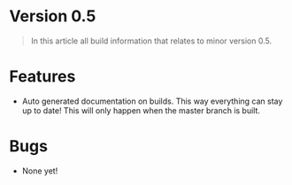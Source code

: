 # Version 0.5

> In this article all build information that relates to minor version 0.5.

# Features

- Auto generated documentation on builds. This way everything can stay up to date! This will only happen when the master branch is built.

# Bugs

- None yet!
